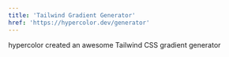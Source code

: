 ```yaml
---
title: 'Tailwind Gradient Generator'
href: 'https://hypercolor.dev/generator'
---
```


hypercolor created an awesome Tailwind CSS gradient generator
